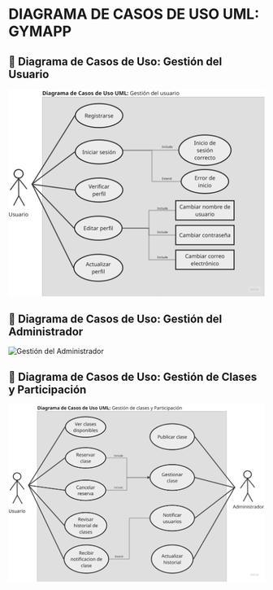 # DIAGRAMA DE CASOS DE USO UML: GYMAPP

## 📌 Diagrama de Casos de Uso: Gestión del Usuario
![Gestión del Usuario](diagrams/gestion-usuario.png)

## 📌 Diagrama de Casos de Uso: Gestión del Administrador
![Gestión del Administrador](diagrams/gestion-administrador.png)

## 📌 Diagrama de Casos de Uso: Gestión de Clases y Participación
![Gestión de Clases y Participación](diagrams/gestion-clases-participacion.png)
